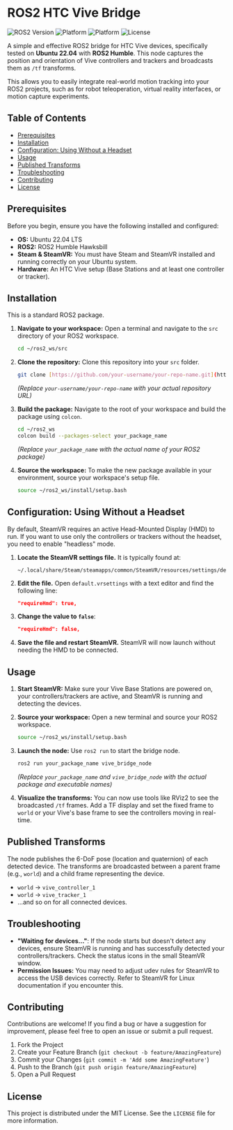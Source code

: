# ROS2 HTC Vive Bridge

![ROS2 Version](https://img.shields.io/badge/ROS2-Humble-blue)
![Platform](https://img.shields.io/badge/Ubuntu-22.04-orange)
![Platform](https://img.shields.io/badge/HTC-VIVE-red)
![License](https://img.shields.io/badge/License-MIT-green.svg)

A simple and effective ROS2 bridge for HTC Vive devices, specifically tested on **Ubuntu 22.04** with **ROS2 Humble**. This node captures the position and orientation of Vive controllers and trackers and broadcasts them as `/tf` transforms.

This allows you to easily integrate real-world motion tracking into your ROS2 projects, such as for robot teleoperation, virtual reality interfaces, or motion capture experiments.

## Table of Contents
- [Prerequisites](#prerequisites)
- [Installation](#installation)
- [Configuration: Using Without a Headset](#configuration-using-without-a-headset)
- [Usage](#usage)
- [Published Transforms](#published-transforms)
- [Troubleshooting](#troubleshooting)
- [Contributing](#contributing)
- [License](#license)

## Prerequisites

Before you begin, ensure you have the following installed and configured:

* **OS:** Ubuntu 22.04 LTS
* **ROS2:** ROS2 Humble Hawksbill
* **Steam & SteamVR:** You must have Steam and SteamVR installed and running correctly on your Ubuntu system.
* **Hardware:** An HTC Vive setup (Base Stations and at least one controller or tracker).

## Installation

This is a standard ROS2 package.

1.  **Navigate to your workspace:**
    Open a terminal and navigate to the `src` directory of your ROS2 workspace.

    ```bash
    cd ~/ros2_ws/src
    ```

2.  **Clone the repository:**
    Clone this repository into your `src` folder.

    ```bash
    git clone [https://github.com/your-username/your-repo-name.git](https://github.com/your-username/your-repo-name.git)
    ```
    *(Replace `your-username/your-repo-name` with your actual repository URL)*

3.  **Build the package:**
    Navigate to the root of your workspace and build the package using `colcon`.

    ```bash
    cd ~/ros2_ws
    colcon build --packages-select your_package_name
    ```
    *(Replace `your_package_name` with the actual name of your ROS2 package)*

4.  **Source the workspace:**
    To make the new package available in your environment, source your workspace's setup file.

    ```bash
    source ~/ros2_ws/install/setup.bash
    ```

## Configuration: Using Without a Headset

By default, SteamVR requires an active Head-Mounted Display (HMD) to run. If you want to use only the controllers or trackers without the headset, you need to enable "headless" mode.

1.  **Locate the SteamVR settings file.** It is typically found at:
    ```
    ~/.local/share/Steam/steamapps/common/SteamVR/resources/settings/default.vrsettings
    ```

2.  **Edit the file.** Open `default.vrsettings` with a text editor and find the following line:
    ```json
    "requireHmd": true,
    ```

3.  **Change the value to `false`**:
    ```json
    "requireHmd": false,
    ```

4.  **Save the file and restart SteamVR.** SteamVR will now launch without needing the HMD to be connected.

## Usage

1.  **Start SteamVR:** Make sure your Vive Base Stations are powered on, your controllers/trackers are active, and SteamVR is running and detecting the devices.

2.  **Source your workspace:**
    Open a new terminal and source your ROS2 workspace.
    ```bash
    source ~/ros2_ws/install/setup.bash
    ```

3.  **Launch the node:**
    Use `ros2 run` to start the bridge node.
    ```bash
    ros2 run your_package_name vive_bridge_node
    ```
    *(Replace `your_package_name` and `vive_bridge_node` with the actual package and executable names)*

4.  **Visualize the transforms:**
    You can now use tools like RViz2 to see the broadcasted `/tf` frames. Add a TF display and set the fixed frame to `world` or your Vive's base frame to see the controllers moving in real-time.

## Published Transforms

The node publishes the 6-DoF pose (location and quaternion) of each detected device. The transforms are broadcasted between a parent frame (e.g., `world`) and a child frame representing the device.

* `world` -> `vive_controller_1`
* `world` -> `vive_tracker_1`
* ...and so on for all connected devices.

## Troubleshooting

* **"Waiting for devices..."**: If the node starts but doesn't detect any devices, ensure SteamVR is running and has successfully detected your controllers/trackers. Check the status icons in the small SteamVR window.
* **Permission Issues:** You may need to adjust udev rules for SteamVR to access the USB devices correctly. Refer to SteamVR for Linux documentation if you encounter this.

## Contributing

Contributions are welcome! If you find a bug or have a suggestion for improvement, please feel free to open an issue or submit a pull request.

1.  Fork the Project
2.  Create your Feature Branch (`git checkout -b feature/AmazingFeature`)
3.  Commit your Changes (`git commit -m 'Add some AmazingFeature'`)
4.  Push to the Branch (`git push origin feature/AmazingFeature`)
5.  Open a Pull Request

## License

This project is distributed under the MIT License. See the `LICENSE` file for more information.
